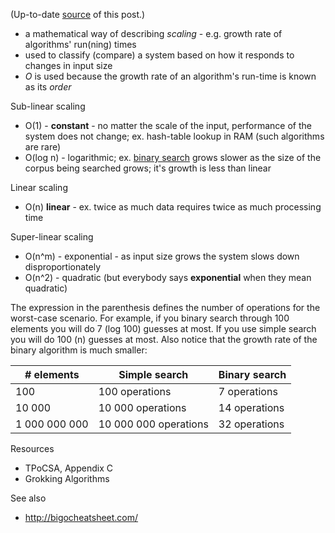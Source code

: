 (Up-to-date [source](https://github.com/jreisinger/blog/blob/master/posts/big-o-notation.md) of this post.)

* a mathematical way of describing *scaling* - e.g. growth rate of algorithms' run(ning) times
* used to classify (compare) a system based on how it responds to changes in input size
* *O* is used because the growth rate of an algorithm's run-time is known as its
    *order*
    
Sub-linear scaling
* O(1) - **constant** - no matter the scale of the input, performance of the system
    does not change; ex. hash-table lookup in RAM (such algorithms are rare)
* O(log n) - logarithmic; ex. [binary search](https://github.com/jreisinger/algorithms-with-perl/blob/master/binary-search) grows slower as the size of the corpus being searched grows; it's growth is less than linear

Linear scaling
* O(n) **linear** - ex. twice as much data requires twice as much processing time

Super-linear scaling
* O(n^m) - exponential - as input size grows the system slows down
    disproportionately
* O(n^2) - quadratic (but everybody says **exponential** when they mean quadratic)

The expression in the parenthesis defines the number of operations for the worst-case scenario. For example, if you binary search through 100 elements you will do 7 (log 100) guesses at most. If you use simple search you will do 100 (n) guesses at most. Also notice that the growth rate of the binary algorithm is much smaller:

| # elements    | Simple search         | Binary search |
|---------------|-----------------------|---------------|
| 100           | 100 operations        | 7 operations  |
| 10 000        | 10 000 operations     | 14 operations |
| 1 000 000 000 | 10 000 000 operations | 32 operations |

Resources

* TPoCSA, Appendix C
* Grokking Algorithms

See also

* http://bigocheatsheet.com/
